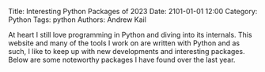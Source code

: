 Title: Interesting Python Packages of 2023
Date: 2101-01-01 12:00
Category: Python
Tags: python
Authors: Andrew Kail

At heart I still love programming in Python and diving into its internals.  This website and many of the tools
I work on are written with Python and as such, I like to keep up with new developments and interesting packages.
Below are some noteworthy packages I have found over the last year.

## []()
